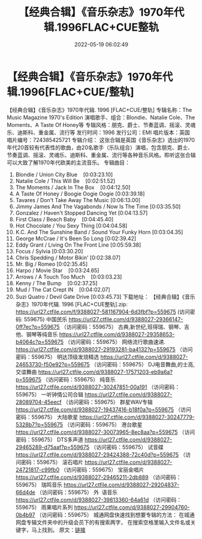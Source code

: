 ﻿---
title: 【经典合辑】《音乐杂志》1970年代辑.1996FLAC+CUE整轨
date: 2022-05-19 06:02:49
categories: 试音碟、非卖品、发烧碟
tags: 纯音雅乐
---
# 【经典合辑】《音乐杂志》1970年代辑.1996[FLAC+CUE/整轨]

【经典合辑】《音乐杂志》1970年代辑. 1996
[FLAC+CUE/整轨]
专辑名称：The Music Magazine 1970's
Edition
演唱歌手、组合：Blondie、Natalie
Cole、The Moments、A Taste Of Honey等
专辑风格：朋克、爵士、节奏蓝调、摇滚、灵魂乐、迪斯科、重金属、流行等
发行时间：1996
发行公司：EMI
唱片版本：英国
唱片编号：724385425721
专辑介绍：
这张合辑是英国《音乐杂志》选出的1970年代20首较有代表性的歌曲，由20名歌手（乐队组合）演唱，包含朋克、爵士、节奏蓝调、摇滚、灵魂乐、迪斯科、重金属、流行等各种音乐风格。聆听这张合辑可以大致了解1970年代欧美的主流音乐。
专辑曲目：
01. Blondie / Union City
Blue    [0:03:23.10]
02. Natalie Cole / This Will
Be    [0:02:51.52]
03. The Moments / Jack In The
Box    [0:04:12.50]
04. A Taste Of Honey / Boogie
Oogie Oogie
[0:03:39.18]
05. Tavares / Don't Take Away
The Music
[0:06:13.00]
06. Jimmy James And The
Vagabonds / Now Is The Time
[0:03:35.50]
07. Gonzalez / Haven't Stopped
Dancing Yet
[0:04:13.57]
08. First Class / Beach
Baby    [0:04:45.40]
09. Hot Chocolate / You Sexy
Thing
[0:04:04.58]
10. K.C. And The Sunshine Band
/ Sound Your Funky Horn
[0:03:04.35]
11. George McCrae / It's Been
So Long
[0:02:39.42]
12. Eddy Grant / Living On The
Front Line
[0:05:59.38]
13. Focus /
Sylvia
[0:03:30.20]
14. Chris Spedding / Motor
Bikin'
[0:02:38.07]
15. Mr. Big /
Romeo
[0:02:35.45]
16. Harpo / Movie
Star    [0:03:24.65]
17. Arrows / A Touch Too
Much    [0:03:03.23]
18. Kenny / The
Bump    [0:02:37.25]
19. Mud / The Cat Crept
IN    [0:04:02.07]
20. Suzi Quatro / Devil Gate
Drive
[0:03:45.73]
下载地址：
【经典合辑】《音乐杂志》1970年代辑. 1996 [FLAC+CUE整轨].zip: https://url27.ctfile.com/f/9388027-581167904-6d3fbf?p=559675
(访问密码: 559675)
中国民乐
https://url27.ctfile.com/d/9388027-29366147-0ff7ec?p=559675
（访问密码：559675）
古典,新世纪,班得瑞、钢琴、吉他、钢琴等纯音乐
https://url27.ctfile.com/d/9388027-29358653-b4064c?p=559675
（访问密码：559675）
网络流行歌曲速递.
https://url27.ctfile.com/d/9388027-29193281-ba4132?p=559675
（访问密码：559675）
明达顶级发烧精选
https://url27.ctfile.com/d/9388027-24653730-f50e92?p=559675
（访问密码：559675）
DJ电音舞曲,的士高, 交谊舞曲
https://url27.ctfile.com/d/9388027-17571203-eb9a6a?p=559675
（访问密码：559675）
纯音乐
https://url27.ctfile.com/d/9388027-30247851-00a191
（访问密码：559675）
一听钟情公司合辑
https://url27.ctfile.com/d/9388027-28089704-45eecf
（访问密码：559675）
群星WAV专辑
https://url27.ctfile.com/d/9388027-19437416-b18f0a?p=559675
（访问密码：559675）
大陆歌星
https://url27.ctfile.com/d/9388027-30247779-5328b7?p=559675
（访问密码：559675）
港台歌星
https://url27.ctfile.com/d/9388027-30073965-8ec8aa?p=559675
（访问密码：559675）
DTS多声道
https://url27.ctfile.com/d/9388027-29465289-d75aaf?p=559675
（访问密码：559675）
试音碟
https://url27.ctfile.com/d/9388027-29424388-72c40d?p=559675
（访问密码：559675）
滚石唱片
https://url27.ctfile.com/d/9388027-24721817-c99fb0
（访问密码：559675）
宝丽金唱片
https://url27.ctfile.com/d/9388027-29465211-2db889
（访问密码：559675）
瑞鸣音乐
https://url27.ctfile.com/d/9388027-29204837-66d4de
（访问密码：559675）
外  语音乐
https://url27.ctfile.com/d/9388027-39813360-64a61d
（访问密码：559675）
雨果唱片系列
https://url27.ctfile.com/d/9388027-29904760-0b4b97
（访问密码：559675）
城通网盘快速找到想要专辑的方法：
在城通网盘专辑文件夹中的升级会员下的有搜索两字，
在搜索空格里输入文件名或关键字，马上找到。
原文：[链接](https://blog.sina.com.cn/s/blog_1647c7e7601030xb7.html)